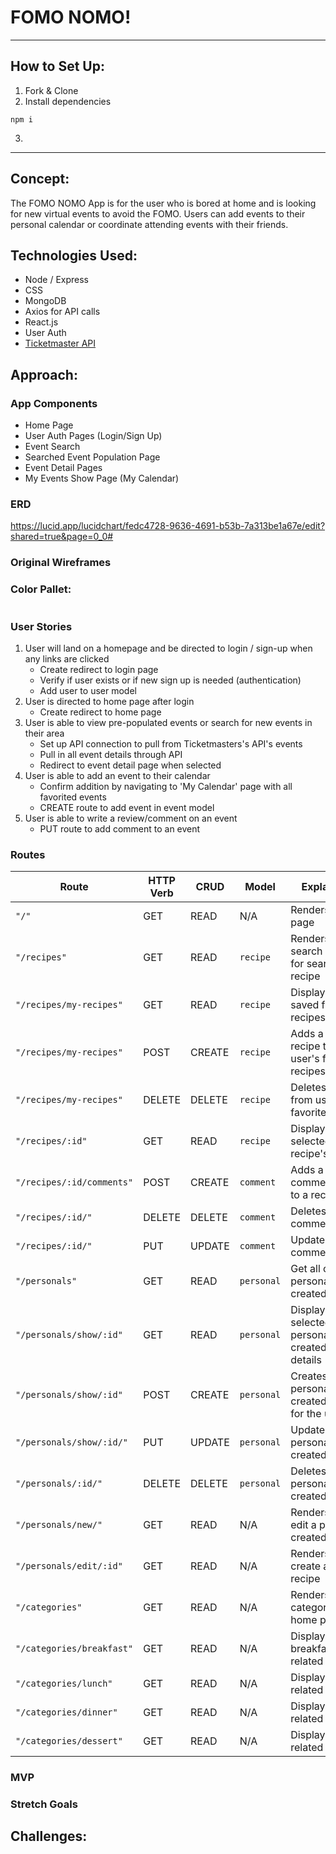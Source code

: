  # FOMO NOMO! 

 ---

## How to Set Up:
1. Fork & Clone
2. Install dependencies
```
npm i
```
3. 


---

## Concept:

The FOMO NOMO App is for the user who is bored at home and is looking for new virtual events to avoid the FOMO. Users can add events to their personal calendar or coordinate attending events with their friends.

## Technologies Used:

* Node / Express
* CSS
* MongoDB
* Axios for API calls
* React.js
* User Auth
* [Ticketmaster API](https://developer.ticketmaster.com/products-and-docs/apis/getting-started/)


## Approach:

### App Components

* Home Page
* User Auth Pages (Login/Sign Up)
* Event Search
* Searched Event Population Page
* Event Detail Pages
* My Events Show Page (My Calendar)

### ERD

https://lucid.app/lucidchart/fedc4728-9636-4691-b53b-7a313be1a67e/edit?shared=true&page=0_0#

### Original Wireframes



### Color Pallet:

```

```

### User Stories
1. User will land on a homepage and be directed to login / sign-up when any links are clicked
   * Create redirect to login page
   * Verify if user exists or if new sign up is needed (authentication)
   * Add user to user model
1. User is directed to home page after login
    * Create redirect to home page
1. User is able to view pre-populated events or search for new events in their area
    * Set up API connection to pull from Ticketmasters's API's events
    * Pull in all event details through API
    * Redirect to event detail page when selected
1. User is able to add an event to their calendar
    * Confirm addition by navigating to 'My Calendar' page with all favorited events
    * CREATE route to add event in event model
1. User is able to write a review/comment on an event
    * PUT route to add comment to an event


### Routes

| Route | HTTP Verb | CRUD | Model | Explanation
| ------------- | ------------- | ------------- | ------------- | ------------- |
| `"/"` | GET  | READ | N/A | Renders home page
|`"/recipes"`  | GET  | READ | `recipe` | Renders all search recipes for searched recipe
|`"/recipes/my-recipes"` | GET | READ | `recipe` | Displays user's saved favorite recipes
|`"/recipes/my-recipes"` | POST | CREATE | `recipe` | Adds a new recipe to the user's favorite recipes
|`"/recipes/my-recipes"` | DELETE | DELETE | `recipe` | Deletes recipe from user's favorite recipes
|`"/recipes/:id"` | GET | READ | `recipe` | Displays selected recipe's details
|`"/recipes/:id/comments"` | POST | CREATE | `comment` | Adds a new comment/review to a recipe
|`"/recipes/:id/"` | DELETE | DELETE | `comment` | Deletes user's comment
|`"/recipes/:id/"` | PUT | UPDATE | `comment` | Updates user's comment
|`"/personals"` | GET | READ | `personal` | Get all of user's personally created recipes
|`"/personals/show/:id"` | GET | READ | `personal` | Displays selected personally created recipe's details
|`"/personals/show/:id"` | POST | CREATE | `personal` | Creates a new personally created recipe for the user
|`"/personals/show/:id/"` | PUT | UPDATE | `personal` | Updates user's personally created recipe
|`"/personals/:id/"` | DELETE | DELETE | `personal` | Deletes personally created recipe
|`"/personals/new/"` | GET | READ | N/A | Renders page to edit a personally created recipe
|`"/personals/edit/:id"` | GET | READ | N/A | Renders page to create a new recipe
|`"/categories"` | GET | READ | N/A | Renders categories home page
|`"/categories/breakfast"` | GET | READ | N/A | Displays breakfast related recipes
|`"/categories/lunch"` | GET | READ | N/A | Displays lunch related recipes
|`"/categories/dinner"` | GET | READ | N/A | Displays dinner related recipes
|`"/categories/dessert"` | GET | READ | N/A | Displays dessert related recipes


### MVP



### Stretch Goals


## Challenges:
